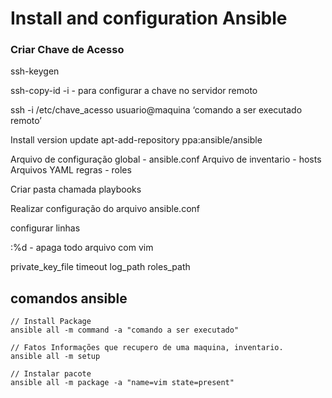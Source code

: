 Install and configuration Ansible
===========================

### Criar Chave de Acesso

ssh-keygen

ssh-copy-id -i  - para configurar a chave no servidor remoto

ssh -i  /etc/chave_acesso  usuario@maquina ‘comando a ser executado remoto’

Install version update
apt-add-repository ppa:ansible/ansible


Arquivo de configuração global - ansible.conf
Arquivo de inventario - hosts
Arquivos YAML regras - roles

Criar pasta chamada playbooks

Realizar configuração do arquivo ansible.conf

configurar linhas

:%d - apaga todo arquivo com vim

private_key_file
timeout
log_path
roles_path

comandos ansible
-------------
```
// Install Package
ansible all -m command -a "comando a ser executado"

// Fatos Informações que recupero de uma maquina, inventario.
ansible all -m setup

// Instalar pacote
ansible all -m package -a "name=vim state=present"

```
